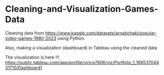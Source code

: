 # Cleaning-and-Visualization-Games-Data

Cleaning data from 
https://www.kaggle.com/datasets/arnabchaki/popular-video-games-1980-2023
using Python.

Also, making a visualization (dashboard) in Tableau using the cleaned data

The visualization is here !!!
https://public.tableau.com/app/profile/vince7806/viz/Portfolio_1_16853704431710/Dashboard1
